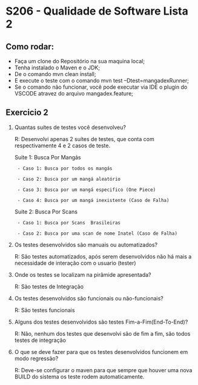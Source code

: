 # S206 - Qualidade de Software Lista 2

## Como rodar:
 - Faça um clone do Repositório na sua maquina local;
 - Tenha instalado o Maven e o JDK;
 - De o comando mvn clean install;
 - E execute o teste com o comando mvn test –Dtest=mangadexRunner;
 - Se o comando não funcionar, você pode executar via IDE o plugin do VSCODE atravez do arquivo mangadex.feature;

## Exercicio 2
1. Quantas suítes de testes você desenvolveu?

   R: Desenvolvi apenas 2 suítes de testes, que conta com respectivamente 4 e 2 casos de teste.


      Suite 1: Busca Por Mangás


        - Caso 1: Busca por todos os mangás

        - Caso 2: Busca por um mangá aleatório

        - Caso 3: Busca por um mangá especifico (One Piece)

        - Caso 4: Busca por um mangá inexistente (Caso de Falha)

      Suite 2: Busca Por Scans

        - Caso 1: Busca por Scans  Brasileiras

        - Caso 2: Busca por uma scan de nome Inatel (Caso de Falha)
 
2. Os testes desenvolvidos são manuais ou automatizados?
 
   R: São testes automatizados, após serem desenvolvidos não há mais a necessidade de interação com o usuario (tester)
 
3. Onde os testes se localizam na pirâmide apresentada?
 
   R: São testes de Integração
   
4. Os testes desenvolvidos são funcionais ou não-funcionais?
 
   R: São testes funcionais
 
5. Alguns dos testes desenvolvidos são testes Fim-a-Fim(End-To-End)?
 
   R: Não, nenhum dos testes que desenvolvi são de fim a fim, são todos testes de integração
 
6. O que se deve fazer para que os testes desenvolvidos funcionem em modo regressão?
 
   R: Deve-se configurar o maven para que sempre que houver uma nova BUILD do sistema os teste rodem automaticamente.
